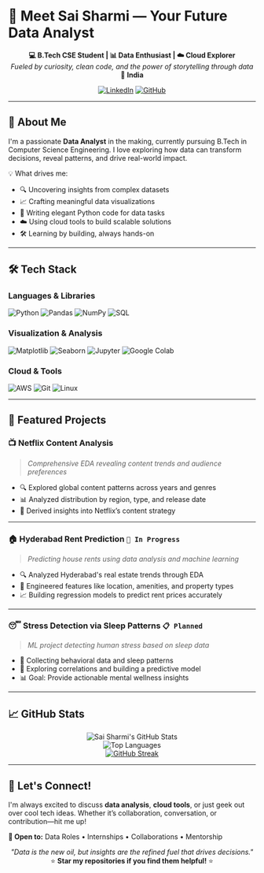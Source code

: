 # 👋 Meet Sai Sharmi — Your Future Data Analyst

<div align="center">

**💻 B.Tech CSE Student | 📊 Data Enthusiast | ☁️ Cloud Explorer**  
*Fueled by curiosity, clean code, and the power of storytelling through data*  
📍 **India**

[![LinkedIn](https://img.shields.io/badge/LinkedIn-0077B5?style=for-the-badge&logo=linkedin&logoColor=white)](https://www.linkedin.com/in/sai-sharmi-gade-55710828b)
[![GitHub](https://img.shields.io/badge/GitHub-100000?style=for-the-badge&logo=github&logoColor=white)](https://github.com/Sai-sharmi-gade)

</div>

---

## 🎯 About Me

I'm a passionate **Data Analyst** in the making, currently pursuing B.Tech in Computer Science Engineering. I love exploring how data can transform decisions, reveal patterns, and drive real-world impact.

💡 What drives me:  
- 🔍 Uncovering insights from complex datasets  
- 📈 Crafting meaningful data visualizations  
- 🐍 Writing elegant Python code for data tasks  
- ☁️ Using cloud tools to build scalable solutions  
- 🛠️ Learning by building, always hands-on  

---

## 🛠️ Tech Stack

### **Languages & Libraries**
![Python](https://img.shields.io/badge/Python-3776AB?style=flat-square&logo=python&logoColor=white)
![Pandas](https://img.shields.io/badge/Pandas-150458?style=flat-square&logo=pandas&logoColor=white)
![NumPy](https://img.shields.io/badge/NumPy-013243?style=flat-square&logo=numpy&logoColor=white)
![SQL](https://img.shields.io/badge/SQL-336791?style=flat-square&logo=postgresql&logoColor=white)

### **Visualization & Analysis**
![Matplotlib](https://img.shields.io/badge/Matplotlib-11557c?style=flat-square)
![Seaborn](https://img.shields.io/badge/Seaborn-3776AB?style=flat-square)
![Jupyter](https://img.shields.io/badge/Jupyter-F37626?style=flat-square&logo=jupyter&logoColor=white)
![Google Colab](https://img.shields.io/badge/Colab-F9AB00?style=flat-square&logo=googlecolab&logoColor=white)

### **Cloud & Tools**
![AWS](https://img.shields.io/badge/AWS-232F3E?style=flat-square&logo=amazon-aws&logoColor=white)
![Git](https://img.shields.io/badge/Git-F05032?style=flat-square&logo=git&logoColor=white)
![Linux](https://img.shields.io/badge/Linux-FCC624?style=flat-square&logo=linux&logoColor=black)

---

## 🚀 Featured Projects

### 📺 Netflix Content Analysis
> *Comprehensive EDA revealing content trends and audience preferences*
- 🔍 Explored global content patterns across years and genres  
- 📊 Analyzed distribution by region, type, and release date  
- 📝 Derived insights into Netflix’s content strategy  

---

### 🏠 Hyderabad Rent Prediction `🔄 In Progress`
> *Predicting house rents using data analysis and machine learning*
- 🔍 Analyzed Hyderabad's real estate trends through EDA  
- 🧠 Engineered features like location, amenities, and property types  
- 📈 Building regression models to predict rent prices accurately  

---

### 😴 Stress Detection via Sleep Patterns `📋 Planned`
> *ML project detecting human stress based on sleep data*
- 🧪 Collecting behavioral data and sleep patterns  
- 🔬 Exploring correlations and building a predictive model  
- 📊 Goal: Provide actionable mental wellness insights  

---

## 📈 GitHub Stats

<div align="center">

![Sai Sharmi's GitHub Stats](https://github-readme-stats.vercel.app/api?username=Sai-sharmi-gade&show_icons=true&theme=default&hide_border=true)  
![Top Languages](https://github-readme-stats.vercel.app/api/top-langs/?username=Sai-sharmi-gade&layout=compact&theme=default&hide_border=true)  
[![GitHub Streak](https://streak-stats.demolab.com?user=Sai-sharmi-gade&theme=default&hide_border=true)](https://git.io/streak-stats)

</div>

---

## 🤝 Let's Connect!

I'm always excited to discuss **data analysis**, **cloud tools**, or just geek out over cool tech ideas. Whether it’s collaboration, conversation, or contribution—hit me up!

**📧 Open to:** Data Roles • Internships • Collaborations • Mentorship

<div align="center">

*"Data is the new oil, but insights are the refined fuel that drives decisions."*  
⭐ **Star my repositories if you find them helpful!** ⭐

</div>
